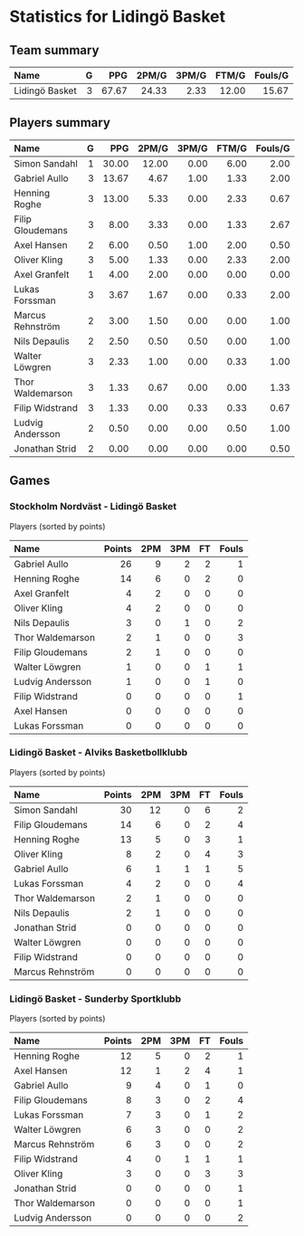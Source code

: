 # Statistics for Lidingö Basket

## Team summary

| Name | G | PPG | 2PM/G | 3PM/G | FTM/G | Fouls/G |
|:-----|--:|----:|------:|------:|------:|--------:|
| Lidingö Basket | 3 | 67.67 | 24.33 | 2.33 | 12.00 | 15.67 |

## Players summary

| Name | G | PPG | 2PM/G | 3PM/G | FTM/G | Fouls/G |
|:-----|--:|----:|------:|------:|------:|--------:|
| Simon Sandahl | 1 | 30.00 | 12.00 | 0.00 | 6.00 | 2.00 |
| Gabriel Aullo | 3 | 13.67 | 4.67 | 1.00 | 1.33 | 2.00 |
| Henning Roghe | 3 | 13.00 | 5.33 | 0.00 | 2.33 | 0.67 |
| Filip Gloudemans | 3 | 8.00 | 3.33 | 0.00 | 1.33 | 2.67 |
| Axel Hansen | 2 | 6.00 | 0.50 | 1.00 | 2.00 | 0.50 |
| Oliver Kling | 3 | 5.00 | 1.33 | 0.00 | 2.33 | 2.00 |
| Axel Granfelt | 1 | 4.00 | 2.00 | 0.00 | 0.00 | 0.00 |
| Lukas Forssman | 3 | 3.67 | 1.67 | 0.00 | 0.33 | 2.00 |
| Marcus Rehnström | 2 | 3.00 | 1.50 | 0.00 | 0.00 | 1.00 |
| Nils Depaulis | 2 | 2.50 | 0.50 | 0.50 | 0.00 | 1.00 |
| Walter Löwgren | 3 | 2.33 | 1.00 | 0.00 | 0.33 | 1.00 |
| Thor Waldemarson | 3 | 1.33 | 0.67 | 0.00 | 0.00 | 1.33 |
| Filip Widstrand | 3 | 1.33 | 0.00 | 0.33 | 0.33 | 0.67 |
| Ludvig Andersson | 2 | 0.50 | 0.00 | 0.00 | 0.50 | 1.00 |
| Jonathan Strid | 2 | 0.00 | 0.00 | 0.00 | 0.00 | 0.50 |

## Games

### Stockholm Nordväst - Lidingö Basket

Players (sorted by points)

| Name | Points | 2PM | 3PM | FT | Fouls |
|:-----|-------:|----:|----:|---:|------:|
| Gabriel Aullo | 26 |  9 |  2 |  2 |  1 |
| Henning Roghe | 14 |  6 |  0 |  2 |  0 |
| Axel Granfelt |  4 |  2 |  0 |  0 |  0 |
| Oliver Kling |  4 |  2 |  0 |  0 |  0 |
| Nils Depaulis |  3 |  0 |  1 |  0 |  2 |
| Thor Waldemarson |  2 |  1 |  0 |  0 |  3 |
| Filip Gloudemans |  2 |  1 |  0 |  0 |  0 |
| Walter Löwgren |  1 |  0 |  0 |  1 |  1 |
| Ludvig Andersson |  1 |  0 |  0 |  1 |  0 |
| Filip Widstrand |  0 |  0 |  0 |  0 |  1 |
| Axel Hansen |  0 |  0 |  0 |  0 |  0 |
| Lukas Forssman |  0 |  0 |  0 |  0 |  0 |

### Lidingö Basket - Alviks Basketbollklubb

Players (sorted by points)

| Name | Points | 2PM | 3PM | FT | Fouls |
|:-----|-------:|----:|----:|---:|------:|
| Simon Sandahl | 30 | 12 |  0 |  6 |  2 |
| Filip Gloudemans | 14 |  6 |  0 |  2 |  4 |
| Henning Roghe | 13 |  5 |  0 |  3 |  1 |
| Oliver Kling |  8 |  2 |  0 |  4 |  3 |
| Gabriel Aullo |  6 |  1 |  1 |  1 |  5 |
| Lukas Forssman |  4 |  2 |  0 |  0 |  4 |
| Thor Waldemarson |  2 |  1 |  0 |  0 |  0 |
| Nils Depaulis |  2 |  1 |  0 |  0 |  0 |
| Jonathan Strid |  0 |  0 |  0 |  0 |  0 |
| Walter Löwgren |  0 |  0 |  0 |  0 |  0 |
| Filip Widstrand |  0 |  0 |  0 |  0 |  0 |
| Marcus Rehnström |  0 |  0 |  0 |  0 |  0 |

### Lidingö Basket - Sunderby Sportklubb

Players (sorted by points)

| Name | Points | 2PM | 3PM | FT | Fouls |
|:-----|-------:|----:|----:|---:|------:|
| Henning Roghe | 12 |  5 |  0 |  2 |  1 |
| Axel Hansen | 12 |  1 |  2 |  4 |  1 |
| Gabriel Aullo |  9 |  4 |  0 |  1 |  0 |
| Filip Gloudemans |  8 |  3 |  0 |  2 |  4 |
| Lukas Forssman |  7 |  3 |  0 |  1 |  2 |
| Walter Löwgren |  6 |  3 |  0 |  0 |  2 |
| Marcus Rehnström |  6 |  3 |  0 |  0 |  2 |
| Filip Widstrand |  4 |  0 |  1 |  1 |  1 |
| Oliver Kling |  3 |  0 |  0 |  3 |  3 |
| Jonathan Strid |  0 |  0 |  0 |  0 |  1 |
| Thor Waldemarson |  0 |  0 |  0 |  0 |  1 |
| Ludvig Andersson |  0 |  0 |  0 |  0 |  2 |

